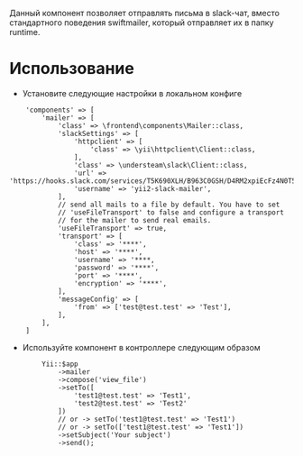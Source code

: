 Данный компонент позволяет отправлять письма в slack-чат, вместо стандартного поведения swiftmailer,
который отправляет их в папку runtime.


Использование
==============
* Установите следующие настройки в локальном конфиге
```
    'components' => [
        'mailer' => [
            'class' => \frontend\components\Mailer::class,
            'slackSettings' => [
                'httpclient' => [
                    'class' => \yii\httpclient\Client::class,
                ],
                'class' => \understeam\slack\Client::class,
                'url' => 'https://hooks.slack.com/services/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',
                'username' => 'yii2-slack-mailer',
            ],
            // send all mails to a file by default. You have to set
            // 'useFileTransport' to false and configure a transport
            // for the mailer to send real emails.
            'useFileTransport' => true,
            'transport' => [
                'class' => '****',
                'host' => '****',
                'username' => '****,
                'password' => '****',
                'port' => '****',
                'encryption' => '****',
            ],
            'messageConfig' => [
                'from' => ['test@test.test' => 'Test'],
            ],
        ],
    ]
```
* Используйте компонент в контроллере следующим образом

```
        Yii::$app
            ->mailer
            ->compose('view_file')
            ->setTo([
                'test1@test.test' => 'Test1',
                'test2@test.test' => 'Test2'
            ])
            // or -> setTo('test1@test.test' => 'Test1')
            // or -> setTo(['test1@test.test' => 'Test1'])
            ->setSubject('Your subject')
            ->send();
```
